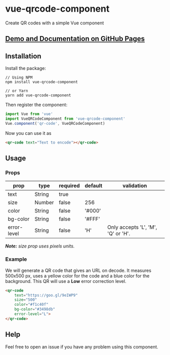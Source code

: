 # vue-qrcode-component
Create QR codes with a simple Vue component

## [Demo and Documentation on GitHub Pages](https://gerardreches.github.io/vue-qrcode-component/)

## Installation

Install the package: 
```
// Using NPM
npm install vue-qrcode-component

// or Yarn
yarn add vue-qrcode-component
```
Then register the component:
```js
import Vue from 'vue'
import VueQRCodeComponent from 'vue-qrcode-component'
Vue.component('qr-code', VueQRCodeComponent)
```
Now you can use it as
```html
<qr-code text="Text to encode"></qr-code>
```

## Usage

### Props

| prop        | type   | required | default | validation                         |
|-------------|--------|----------|---------|------------------------------------|
| text        | String | true     |         |                                    |
| size        | Number | false    | 256     |                                    |
| color       | String | false    | '#000'  |                                    |
| bg-color    | String | false    | '#FFF'  |                                    |
| error-level | String | false    | 'H'     | Only accepts 'L', 'M', 'Q' or 'H'. |

_**Note:** size prop uses pixels units._

### Example

We will generate a QR code that gives an URL on decode. It measures 500x500 px, uses a yellow color for the code and a blue color for the background. This QR will use a **Low** error correction level.

```html
<qr-code 
    text="https://goo.gl/9eIWP9"
    size="500"
    color="#f1c40f"
    bg-color="#3498db" 
    error-level="L">
</qr-code>
```

## Help

Feel free to open an issue if you have any problem using this component.
